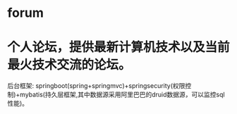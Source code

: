 # forum
# 个人论坛，提供最新计算机技术以及当前最火技术交流的论坛。

后台框架: springboot(spring+springmvc)+springsecurity(权限控制)+mybatis(持久层框架,其中数据源采用阿里巴巴的druid数据源，可以监控sql性能)。
